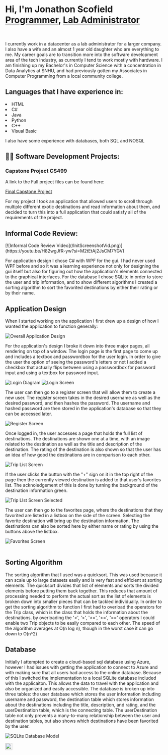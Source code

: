 <h1>Hi, I'm Jonathon Scofield <br/><a href="https://github.com/jdscofield">Programmer</a>, <a href="www.linkedin.com/in/jdsco45">Lab Administrator</a></h1>
<br/>
<p>I currently work in a datacenter as a lab administrator for a larger company. I also have a wife and an almost 1 year old daughter who are everything to me. My career goals are to transition more into the software development area of the tech industry, as currently I tend to work mostly with hardware. I am finishing up my Bachelor's in Computer Science with a concentration in Data Analytics at SNHU, and had previously gotten my Associates in Computer Programming from a local community college.</p>

<h2>Languages that I have experience in:</h2>
<lo>
  <li>HTML</li>
  <li>C#</li>
  <li>Java</li>
  <li>Python</li>
  <li>C++</li>
  <li>Visual Basic</li>
</lo>
<p> I also have some experience with databases, both SQL and NOSQL</p>

<h2>👨‍💻 Software Development Projects:</h2>

<h3>Capstone Project CS499</h3>
<p>A link to the Full project files can be found here: </p><a href="https://github.com/jdscofield/CS-499-Travel-Application-Final">Final Capstone Project</a>
<br/>
<p>For my project I took an application that allowed users to scroll through multiple different exotic destinations and read information about them, and decided to turn this into a full application that could satisfy all of the requirements of the project.</p>

<h2>Informal Code Review:</h2>
[![Informal Code Review Video](/InitScreenshotVid.png)](https://youtu.be/H82wgJfR-yw?si=M2tEtAj2JsCM7YGV)

<p>For application design I chose C# with WPF for the gui. I had never used WPF before and so it was a learning experience not only for designing the gui itself but also for figuring out how the application's elements connected to the graphical interfaces. For the database I chose SQLite in order to store the user and trip information, and to show different algorithms I created a sorting algorithm to sort the favorited destinations by either their rating or by their name.</p>

<h2>Application Design</h2>
<p>When I started working on the application I first drew up a design of how I wanted the application to function generally:</p>
<img src="CS 499 Capstone Artifact 1.jpg" alt="Overall Application Design">


<p>For the application's design I broke it down into three major pages, all rendering on top of a window. The login page is the first page to come up and includes a textbox and passwordbox for the user login. In order to give the user the option of seeing the password's letters or not I added a checkbox that actually flips between using a passwordbox for password input and using a textbox for password input.</p>
<img src="loginDiagram.jpg" alt="Login Diagram">
<img src="loginScreen.png" alt="Login Screen">

<br/>
<p>The user can then go to a register screen that will allow them to create a new user. The register screen takes in the desired username as well as the desired password, and then hashes the password. The username and hashed password are then stored in the application's database so that they can be accessed later.</p>
<img src="registerScreen.png" alt="Register Screen">

<br/>
<p>Once logged in, the user accesses a page that holds the full list of destinations. The destinations are shown one at a time, with an image related to the destination as well as the title and description of the destination. The rating of the destination is also shown so that the user has an idea of how good the destinations are in comparison to each other.</p>
<img src="tripListScreen1.png" alt="Trip List Screen">
<br/>

<p>If the user clicks the button with the "+" sign on it in the top right of the page then the currently viewed destination is added to that user's favorites list. The acknoledgement of this is done by turning the background of the destination information green.</p>
<img src="tripListScreen2.png" alt="Trip LIst Screen Selected">
<br/>

<p>The user can then go to the favorites page, where the destinations that they favorited are listed in a listbox on the side of the screen. Selecting the favorite destination will bring up the destination information. The destinations can also be sorted here by either name or rating by using the buttons above the listbox.</p>
<img src="favoritesScreen.png" alt="Favorites Screen">
<br/>
<br/>
<h2>Sorting Algorithm</h2>
<p>The sorting algorithm that I used was a quicksort. This was used because it can scale up to large datasets easily and is very fast and efficient at sorting elements. The quicksort divides that list of elements and sorts the divided elements before putting them back together. This reduces that amount of processing needed to perform the actual sort as the list of elements is broken down into smaller pieces that can be tackled individually. In order to get the sorting algorithm to function I first had to overload the operators for the Trip class, which is the class that holds the information about the destinations. by overloading the '<', '>', '<=', '>=', '==' operators I could enable two Trip objects to be easily compared to each other. The speed of the algorithm averages at O(n log n), though in the worst case it can go down to O(n^2)</p>

<h2>Database</h2>
<p>Initially I attempted to create a cloud-based sql database using Azure, however I had issues with getting the application to connect to Azure and with making sure that all users had access to the online database. Because of this I switched the implementation to a local SQLite database included with the applicaiton. This allows the data to travel with the application and also be organized and easily accessible. The database is broken up into three tables: the user database which stores the user information including username and password, the destination table which stores information about the destinations including the title, description, and rating, and the userDestination table, which is the connecting table. The userDestination table not only prevents a many-to-many relationship between the user and destination tables, but also shows which destinations have been favorited by the user.</p>
<img src="CS499 database.jpg" alt="SQLite Database Model">

[<img align="left" alt="Jonathon Scofield | LinkedIn" width="22px" src="https://cdn.jsdelivr.net/npm/simple-icons@v3/icons/linkedin.svg" />][linkedin]


[linkedin]: www.linkedin.com/in/jdsco45

<!--
**
Here are some ideas to get you started:

- 🔭 I’m currently working on ...
- 🌱 I’m currently learning ...
- 👯 I’m looking to collaborate on ...
- 🤔 I’m looking for help with ...
- 💬 Ask me about ...
- 📫 How to reach me: ...
- 😄 Pronouns: ...
- ⚡ Fun fact: ...
-->


<!--
**jdscofield/jdscofield** is a ✨ _special_ ✨ repository because its `README.md` (this file) appears on your GitHub profile.

Here are some ideas to get you started:

- 🔭 I’m currently working on ...
- 🌱 I’m currently learning ...
- 👯 I’m looking to collaborate on ...
- 🤔 I’m looking for help with ...
- 💬 Ask me about ...
- 📫 How to reach me: ...
- 😄 Pronouns: ...
- ⚡ Fun fact: ...
-->
